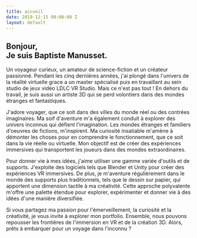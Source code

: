 ```yaml
---
title: accueil
date: 2019-12-15 00:00:00 Z
layout: default
---
```

## Bonjour,<br> Je suis **Baptiste Manusset**.
Un voyageur curieux, un amateur de science-fiction et un créateur passionné.
Pendant les cinq dernières années, j'ai plongé dans l'univers de la réalité virtuelle grace a un master spécialisé puis en travaillant au sein studio de jeux vidéo LDLC VR Studio. Mais ce n'est pas tout ! En dehors du travail, je suis aussi un artiste 3D qui se perd volontiers dans des mondes étranges et fantastiques.

J'adore voyager, que ce soit dans des villes du monde réel ou des contrées imaginaires. Ma soif d'aventure m'a également conduit à explorer des univers inconnus qui défient l'imagination. Les mondes étranges et familiers d'oeuvres de fictions, m'inspirent. Ma curiosité insatiable m'amène à démonter les choses pour en comprendre le fonctionnement, que ce soit dans la vie réelle ou virtuelle. Mon objectif est de créer des expériences immersives qui transportent les joueurs dans des mondes extraordinaires.

Pour donner vie à mes idées, j'aime utiliser une gamme variée d'outils et de supports. J'exploite des logiciels tels que Blender et Unity pour créer des expériences VR immersives. De plus, je m'aventure régulièrement dans le monde des supports plus traditionnels, tels que le dessin sur papier, qui apportent une dimension tactile à ma créativité. Cette approche polyvalente m'offre une palette étendue pour explorer, expérimenter et donner vie à des idées d'une manière diversifiée.

Si vous partagez ma passion pour l'émerveillement, la curiosité et la créativité, je vous invite à explorer mon portfolio. Ensemble, nous pouvons repousser les frontières de l'immersion en VR et de la création 3D. Alors, prêts à embarquer pour un voyage dans l'inconnu ?